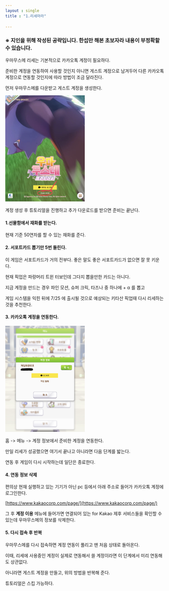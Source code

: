 ```yaml
---
layout : single
title : "1.리세마라"

---
```


### &#8251; 지인을 위해 작성된 공략입니다. 한섭만 해본 초보자라 내용이 부정확할 수 있습니다.

우마무스메 리세는 기본적으로 카카오톡 계정이 필요하다.

준비한 계정을 연동하여 사용할 것인지 아니면 게스트 계정으로 남겨두어 다른 카카오톡 계정으로 연동할 것인지에 따라 방법이 조금 달라진다.

먼저 우마무스메를 다운받고 게스트 계정을 생성한다.

<img src="/assets/img/first_step/IMG_guest.png" width="50%" height="50%"/>

계정 생성 후 튜토리얼을 진행하고 추가 다운로드를 받으면 준비는 끝난다.

#### 1.선물함에서 재화를 받는다.

현재 기준 50연차를 할 수 있는 재화를 준다.

#### 2. 서포트카드 뽑기만 5번 돌린다.

이 게임은 서포트카드가 거의 전부다. 좋은 말도 좋은 서포트카드가 없으면 잘 못 키운다.

현재 픽업은 파랑머리 트윈 터보인데 그다지 뽑을만한 카드는 아니다.

지금 계정을 만드는 경우 파인 모션, 슈퍼 크릭, 타즈나 중 하나에 + &alpha; 를 뽑고 

게임 시스템을 익힌 뒤에 7/25 에 출시될 것으로 예상되는 키타산 픽업때 다시 리세하는 것을 추천한다.

#### 3. 카카오톡 계정을 연동한다.

<img src="/assets/img/first_step/IMG_account.png" width="50%" height="50%"/>

홈 -> 메뉴 -> 계정 정보에서 준비한 계정을 연동한다.

만일 리세가 성공했으면 여기서 끝나고 아니라면 다음 단계를 밟는다.

연동 후 게임이 다시 시작하는데 일단은 종료한다.

#### 4. 연동 정보 삭제

편의상 현재 실행하고 있는 기기가 아닌 pc 등에서 아래 주소로 들어가 카카오톡 계정에 로그인한다.

[https://www.kakaocorp.com/page/](https://www.kakaocorp.com/page/)

그 후 <b>계정 이용</b> 메뉴에 들어가면 연결되어 있는 for Kakao 제후 서비스들을 확인할 수 있는데 우마무스메의 정보를 삭제한다.

#### 5. 다시 접속 후 반복

우마무스메를 다시 접속하면 계정 연동이 풀리고 맨 처음 상태로 돌아온다.

이때, 리세에 사용중인 계정이 실제로 연동해서 쓸 계정이라면 이 단계에서 미리 연동해도 상관없다.

아니라면 게스트 계정을 만들고, 위의 방법을 반복해 준다.

튜토리얼은 스킵 가능하다.

